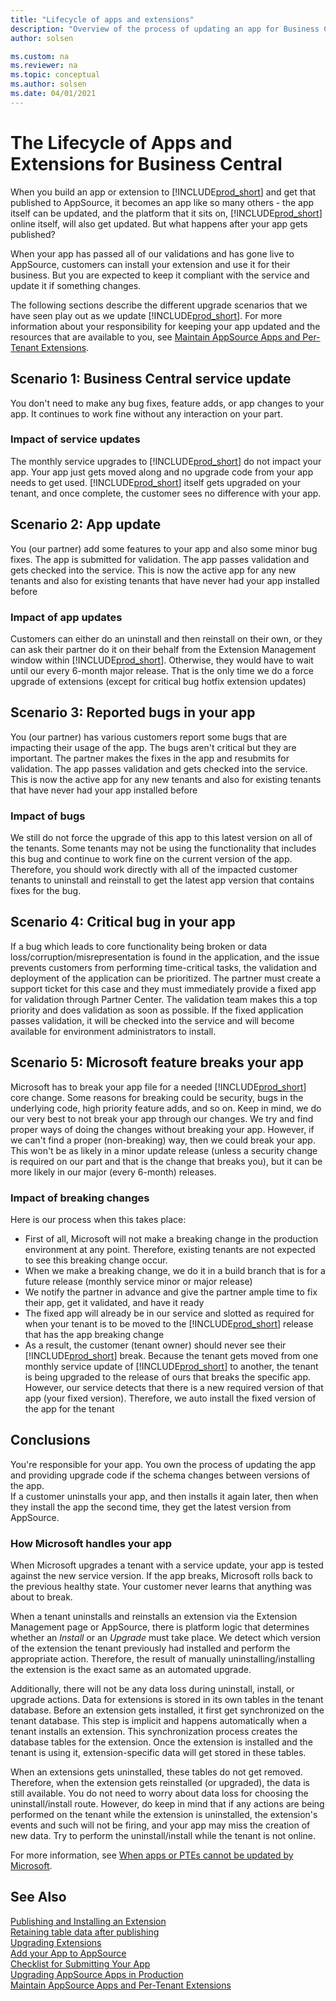 ```yaml
---
title: "Lifecycle of apps and extensions"
description: "Overview of the process of updating an app for Business Central, how to update it."
author: solsen

ms.custom: na
ms.reviewer: na
ms.topic: conceptual
ms.author: solsen
ms.date: 04/01/2021
---
```


# The Lifecycle of Apps and Extensions for Business Central

When you build an app or extension to [!INCLUDE[prod_short](includes/prod_short.md)] and get that published to AppSource, it becomes an app like so many others - the app itself can be updated, and the platform that it sits on, [!INCLUDE[prod_short](includes/prod_short.md)] online itself, will also get updated. But what happens after your app gets published?

When your app has passed all of our validations and has gone live to AppSource, customers can install your extension and use it for their business. But you are expected to keep it compliant with the service and update it if something changes.  

The following sections describe the different upgrade scenarios that we have seen play out as we update [!INCLUDE[prod_short](includes/prod_short.md)]. For more information about your responsibility for keeping your app updated and the resources that are available to you, see [Maintain AppSource Apps and Per-Tenant Extensions](app-maintain.md).  

## Scenario 1: Business Central service update

You don't need to make any bug fixes, feature adds, or app changes to your app. It continues to work fine without any interaction on your part.  

### Impact of service updates

The monthly service upgrades to [!INCLUDE[prod_short](includes/prod_short.md)] do not impact your app. Your app just gets moved along and no upgrade code from your app needs to get used. [!INCLUDE[prod_short](includes/prod_short.md)] itself gets upgraded on your tenant, and once complete, the customer sees no difference with your app.

## Scenario 2: App update

You (our partner) add some features to your app and also some minor bug fixes. The app is submitted for validation. The app passes validation and gets checked into the service. This is now the active app for any new tenants and also for existing tenants that have never had your app installed before

### Impact of app updates

Customers can either do an uninstall and then reinstall on their own, or they can ask their partner do it on their behalf from the Extension Management window within [!INCLUDE[prod_short](includes/prod_short.md)]. Otherwise, they would have to wait until our every 6-month major release. That is the only time we do a force upgrade of extensions (except for critical bug hotfix extension updates)

## Scenario 3: Reported bugs in your app

You (our partner) has various customers report some bugs that are impacting their usage of the app. The bugs aren't critical but they are important. The partner makes the fixes in the app and resubmits for validation. The app passes validation and gets checked into the service. This is now the active app for any new tenants and also for existing tenants that have never had your app installed before

### Impact of bugs

We still do not force the upgrade of this app to this latest version on all of the tenants. Some tenants may not be using the functionality that includes this bug and continue to work fine on the current version of the app. Therefore, you should work directly with all of the impacted customer tenants to uninstall and reinstall to get the latest app version that contains fixes for the bug.

## Scenario 4: Critical bug in your app

If a bug which leads to core functionality being broken or data loss/corruption/misrepresentation is found in the application, and the issue prevents customers from performing time-critical tasks, the validation and deployment of the application can be prioritized. The partner must create a support ticket for this case and they must immediately provide a fixed app for validation through Partner Center. The validation team makes this a top priority and does validation as soon as possible. If the fixed application passes validation, it will be checked into the service and will become available for environment administrators to install.

## Scenario 5: Microsoft feature breaks your app

Microsoft has to break your app file for a needed [!INCLUDE[prod_short](includes/prod_short.md)] core change. Some reasons for breaking could be security, bugs in the underlying code, high priority feature adds, and so on. Keep in mind, we do our very best to not break your app through our changes. We try and find proper ways of doing the changes without breaking your app. However, if we can't find a proper (non-breaking) way, then we could break your app. This won't be as likely in a minor update release (unless a security change is required on our part and that is the change that breaks you), but it can be more likely in our major (every 6-month) releases.

### Impact of breaking changes

Here is our process when this takes place:

- First of all, Microsoft will not make a breaking change in the production environment at any point. Therefore, existing tenants are not expected to see this breaking change occur.
- When we make a breaking change, we do it in a build branch that is for a future release (monthly service minor or major release)
- We notify the partner in advance and give the partner ample time to fix their app, get it validated, and have it ready
- The fixed app will already be in our service and slotted as required for when your tenant is to be moved to the [!INCLUDE[prod_short](includes/prod_short.md)] release that has the app breaking change
- As a result, the customer (tenant owner) should never see their [!INCLUDE[prod_short](includes/prod_short.md)] break. Because the tenant gets moved from one monthly service update of [!INCLUDE[prod_short](includes/prod_short.md)] to another, the tenant is being upgraded to the release of ours that breaks the specific app. However, our service detects that there is a new required version of that app (your fixed version). Therefore, we auto install the fixed version of the app for the tenant

## Conclusions

You're responsible for your app. You own the process of updating the app and providing upgrade code if the schema changes between versions of the app.  
If a customer uninstalls your app, and then installs it again later, then when they install the app the second time, they get the latest version from AppSource.  

### How Microsoft handles your app

When Microsoft upgrades a tenant with a service update, your app is tested against the new service version. If the app breaks, Microsoft rolls back to the previous healthy state. Your customer never learns that anything was about to break.  

When a tenant uninstalls and reinstalls an extension via the Extension Management page or AppSource, there is platform logic that determines whether an *Install* or an *Upgrade* must take place. We detect which version of the extension the tenant previously had installed and perform the appropriate action. Therefore, the result of manually uninstalling/installing the extension is the exact same as an automated upgrade.  

Additionally, there will not be any data loss during uninstall, install, or upgrade actions. Data for extensions is stored in its own tables in the tenant database. Before an extension gets installed, it first get synchronized on the tenant database. This step is implicit and happens automatically when a tenant installs an extension. This synchronization process creates the database tables for the extension. Once the extension is installed and the tenant is using it, extension-specific data will get stored in these tables.  

When an extensions gets uninstalled, these tables do not get removed. Therefore, when the extension gets reinstalled (or upgraded), the data is still available. You do not need to worry about data loss for choosing the uninstall/install route. However, do keep in mind that if any actions are being performed on the tenant while the extension is uninstalled, the extension's events and such will not be firing, and your app may miss the creation of new data. Try to perform the uninstall/install while the tenant is not online.  

For more information, see [When apps or PTEs cannot be updated by Microsoft](app-maintain.md#when-apps-or-ptes-cannot-be-updated-by-microsoft).  

## See Also

[Publishing and Installing an Extension](devenv-how-publish-and-install-an-extension-v2.md)  
[Retaining table data after publishing](devenv-retaining-data-after-publishing.md)  
[Upgrading Extensions](devenv-upgrading-extensions.md)  
[Add your App to AppSource](../administration/appsource.md)  
[Checklist for Submitting Your App](devenv-checklist-submission.md)  
[Upgrading AppSource Apps in Production](devenv-upgrade-appsource-app-in-prod.md)  
[Maintain AppSource Apps and Per-Tenant Extensions](app-maintain.md)  
